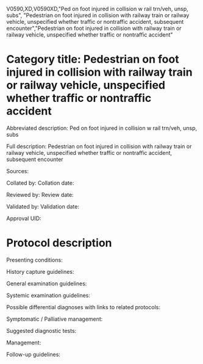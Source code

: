 V0590,XD,V0590XD,"Ped on foot injured in collision w rail trn/veh, unsp, subs", "Pedestrian on foot injured in collision with railway train or railway vehicle, unspecified whether traffic or nontraffic accident, subsequent encounter","Pedestrian on foot injured in collision with railway train or railway vehicle, unspecified whether traffic or nontraffic accident"
# Category title: Pedestrian on foot injured in collision with railway train or railway vehicle, unspecified whether traffic or nontraffic accident

Abbreviated description: Ped on foot injured in collision w rail trn/veh, unsp, subs

Full description: Pedestrian on foot injured in collision with railway train or railway vehicle, unspecified whether traffic or nontraffic accident, subsequent encounter

Sources:

Collated by:
Collation date:

Reviewed by:
Review date:

Validated by:
Validation date:

Approval UID:

# Protocol description

Presenting conditions:

History capture guidelines:

General examination guidelines:

Systemic examination guidelines:

Possible differential diagnoses with links to related protocols:

Symptomatic / Palliative management:

Suggested diagnostic tests:

Management:

Follow-up guidelines:
